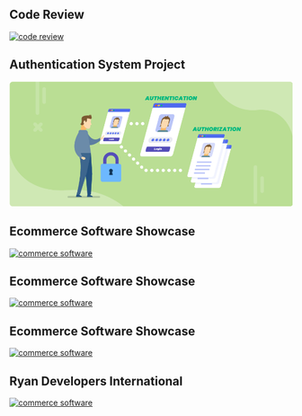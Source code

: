 ## Code Review
[![code review](https://pilbox.themuse.com/image.png?url=https%3A%2F%2Fassets.themuse.com%2Fuploaded%2Fattachments%2F37944.png%3Fv%3D57b2048f9764ef46742fa4004f485f9efa0448e3dad2cc30de7d2df60eb86379&h=367&prog=1)](https://www.youtube.com/watch?v=GJFQe58KfOw)

## Authentication System Project
[![Authentication System](https://github.com/AzitaDadresan/Azita-Dadresan/blob/master/authentication-vs-authorization.png)](https://github.com/AzitaDadresan/Authentication-System)

## Ecommerce Software Showcase
[![commerce software](http://www.ryandevelopers.com/wp-content/uploads/2019/09/sportek-1554x500.jpg)](https://sportek.com/)

## Ecommerce Software Showcase
[![commerce software](http://www.ryandevelopers.com/wp-content/uploads/2019/09/sby-1-1554x500.jpg)](https://spandexbyyard.com/)

## Ecommerce Software Showcase
[![commerce software](http://www.ryandevelopers.com/wp-content/uploads/2019/09/zbazar-1-1554x500.jpg)](https://www.zbazaar.com/)

## Ryan Developers International
[![commerce software](http://www.ryandevelopers.com/wp-content/uploads/2018/12/1-1554x500@2x.jpg)](http://www.ryandevelopers.com/)
